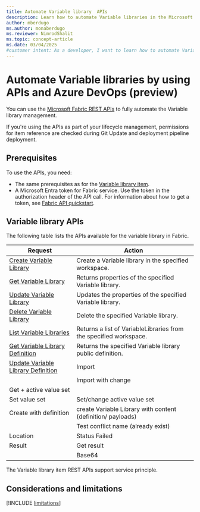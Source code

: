 ```yaml
---
title: Automate Variable library  APIs
description: Learn how to automate Variable libraries in the Microsoft Fabric Application lifecycle management (ALM) tool, by using APIs.
author: mberdugo
ms.author: monaberdugo
ms.reviewer: NimrodShalit
ms.topic: concept-article
ms.date: 03/04/2025
#customer intent: As a developer, I want to learn how to automate Variable libraries in the Microsoft Fabric Application lifecycle management (ALM) tool, by using APIs, so that I can manage my content lifecycle.
---
```


# Automate Variable libraries by using APIs and Azure DevOps (preview)

You can use the [Microsoft Fabric REST APIs](/rest/api/fabric/articles/using-fabric-apis) to fully automate the Variable library management.

If you're using the APIs as part of your lifecycle management, permissions for item reference are checked during Git Update and deployment pipeline deployment.

## Prerequisites

To use the APIs, you need:

- The same prerequisites as for the [Variable library item](./get-started-variable-libraries.md#prerequisites).
- A Microsoft Entra token for Fabric service. Use the token in the authorization header of the API call. For information about how to get a token, see [Fabric API quickstart](/rest/api/fabric/articles/get-started/fabric-api-quickstart).

## Variable library APIs

The following table lists the APIs available for the variable library in Fabric.

| Request | Action                          |
|---------|---------------------------------|
| [Create Variable Library](/rest/api/fabric/variablelibrary/items/create-variable-library)  | Create a Variable library in the specified workspace. |
| [Get Variable Library](/rest/api/fabric/variablelibrary/items/get-variable-library)     | Returns properties of the specified Variable library. |
| [Update Variable Library](/rest/api/fabric/variablelibrary/items/update-variable-library)  | Updates the properties of the specified Variable library. |
| [Delete Variable Library](/rest/api/fabric/variablelibrary/items/delete-variable-library)  | Delete the specified Variable library. |
| [List Variable Libraries](/rest/api/fabric/variablelibrary/items/list-variable-libraries) | Returns a list of VariableLibraries from the specified workspace. |
| [Get Variable Library Definition](/rest/api/fabric/variablelibrary/items/get-variable-library-definition) | Returns the specified Variable library public definition. |
| [Update Variable Library Definition](/rest/api/fabric/variablelibrary/items/update-variable-library-definition) | Import                |
|          | Import with change |
| Get + active value set |                  |
| Set value set | Set/change active value set |
| Create with definition | create Variable Library with content (definition/ payloads) |
|          | Test conflict name (already exist) |
| Location | Status Failed                  |
| Result   | Get result                     |
|          | Base64       |

The Variable library item REST APIs support service principle.

## Considerations and limitations

 [!INCLUDE [limitations](./includes/variable-library-limitations.md)]
